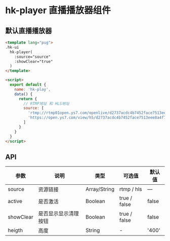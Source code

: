 # hk-player 直播播放器组件

## 默认直播播放器

<template>
  <hk-ui-player/>
</template>

```html
<template lang="pug">
.hk-ui
  hk-player(
    :source="source"
    :showClear="true"
  )
</template>

<script>
  export default {
    name: 'hk-play',
    data() {
      return {
        // RTMP地址 和 HLS地址
        source: [
          'rtmp://rtmp01open.ys7.com/openlive/d2737acdc4b7452face7513eee8a4f7b.hd',
          'https://open.ys7.com/view/h5/d2737acdc4b7452face7513eee8a4f7b'
        ]
      }
    }
  }
</script>
```

## API

| 参数      | 说明                 | 类型         | 可选值       | 默认值 |
| --------- | -------------------- | ------------ | ------------ | ------ |
| source    | 资源链接             | Array/String | rtmp / hls   | —      |
| active    | 是否激活             | Boolean      | true / false | false  |
| showClear | 是否显示显示清理按钮 | Boolean      | true / false | false  |
| heigth    | 高度                 | String       | -            | '400'  |
